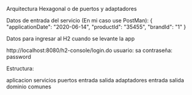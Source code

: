 Arquitectura Hexagonal o de puertos y adaptadores

Datos de entrada del servicio (En mi caso use PostMan): { "applicationDate": "2020-06-14", "productId": "35455", "brandId": "1" }

Datos para ingresar al H2 cuando se levante la app

http://localhost:8080/h2-console/login.do 
usuario: sa
contraseña: password

Estructura:

aplicacion 
 servicios 
   puertos 
     entrada 
     salida 
  adaptadores 
      entrada 
      salida 
  dominio 
  comunes




